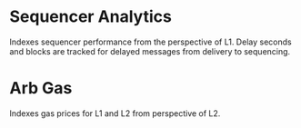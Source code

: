 # Sequencer Analytics

Indexes sequencer performance from the perspective of L1. Delay seconds and blocks are tracked for delayed messages from delivery to sequencing.

# Arb Gas

Indexes gas prices for L1 and L2 from perspective of L2.
